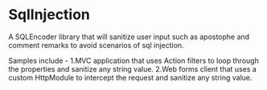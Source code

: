 # SqlInjection
A SQLEncoder library that will sanitize user input such as apostophe and comment remarks to avoid scenarios of sql injection.

Samples include - 
1.MVC application that uses Action filters to loop through the properties and sanitize any string value.
2.Web forms client that uses a custom HttpModule to intercept the request and sanitize any string value.
